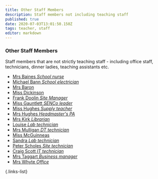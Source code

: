 ```yaml
---
title: Other Staff Members
description: Staff members not including teaching staff
published: true
date: 2020-07-03T13:01:50.150Z
tags: teacher, staff
editor: markdown
---
```



### Other Staff Members

Staff members that are not strictly teaching staff - including office staff, technicians, dinner ladies, teaching assistants etc.
- [Mrs Baines *School nurse*](/teachers/other/mrs-baines)
- [Michael Bann *School electrician*](/teachers/other/michael-bann)
- [Mrs Baron](/teachers/other/mrs-baron)
- [Miss Dickinson](/teachers/other/miss-dickinson)
- [Frank Doolin *Site Manager*](/teachers/other/frank-doolin)
- [Miss Gauntlett *SENCo leader*](/teachers/other/miss-gauntlett)
- [Miss Hughes *Supply teacher*](/teachers/other/miss-hughes)
- [Mrs Hughes *Headmaster's PA*](/teachers/other/mrs-hughes)
- [Mrs Kirk *Librarian*](/teachers/other/mrs-kirk)
- [Louise *Lab technician*](teachers/other/louise)
- [Mrs Mulligan *DT technician*](/teachers/other/mrs-mulligan)
- [Miss McGuinneas](/teachers/other/miss-mcGuinneas)
- [Sandra *Lab technician*](teachers/other/sandra)
- [Peter Scholes *Site technician*](teachers/other/peter-scholes)
- [Craig Scott *IT technician*](/teachers/other/craig-scott)
- [Mrs Taggart *Business manager*](/teachers/other/mrs-taggart)
- [Mrs Whyte *Office*](/teachers/other/mrs-whyte)

{.links-list}
